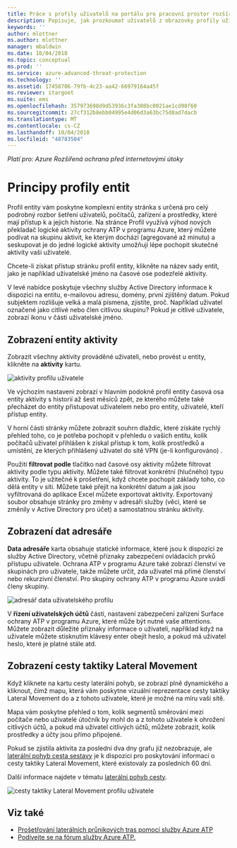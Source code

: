 ```yaml
---
title: Práce s profily uživatelů na portálu pro pracovní prostor rozšířené ochrany před internetovými útoky pro Azure | Dokumentace Microsoftu
description: Popisuje, jak prozkoumat uživatelů z obrazovky profily uživatelů na portálu pro pracovní prostor služby Azure ATP
keywords: ''
author: mlottner
ms.author: mlottner
manager: mbaldwin
ms.date: 10/04/2018
ms.topic: conceptual
ms.prod: ''
ms.service: azure-advanced-threat-protection
ms.technology: ''
ms.assetid: 17458706-79fb-4c23-aa42-66979164a45f
ms.reviewer: itargoet
ms.suite: ems
ms.openlocfilehash: 357973698d9d53936c3fa308bc0021ae1cd98f60
ms.sourcegitcommit: 27cf312b8ebb04995e4d06d3a63bc75d8ad7dacb
ms.translationtype: MT
ms.contentlocale: cs-CZ
ms.lasthandoff: 10/04/2018
ms.locfileid: "48783504"
---
```

*Platí pro: Azure Rozšířená ochrana před internetovými útoky*



# <a name="understanding-entity-profiles"></a>Principy profily entit

Profil entity vám poskytne komplexní entity stránka s určená pro celý podrobný rozbor šetření uživatelů, počítačů, zařízení a prostředky, které mají přístup k a jejich historie. Na stránce Profil využívá výhod nových překladač logické aktivity ochrany ATP v programu Azure, který můžete podívat na skupinu aktivit, ke kterým dochází (agregované až minutu) a seskupovat je do jedné logické aktivity umožňují lépe pochopit skutečné aktivity vaši uživatelé.

Chcete-li získat přístup stránku profil entity, klikněte na název sady entit, jako je například uživatelské jméno na časové ose podezřelé aktivity.

V levé nabídce poskytuje všechny služby Active Directory informace k dispozici na entitu, e-mailovou adresu, domény, první zjištěný datum. Pokud subjektem rozlišuje velká a malá písmena, zjistíte, proč. Například uživatel označené jako citlivé nebo člen citlivou skupinu?
Pokud je citlivé uživatele, zobrazí ikonu v části uživatelské jméno.

## <a name="view-entity-activities"></a>Zobrazení entity aktivity

Zobrazit všechny aktivity prováděné uživateli, nebo provést u entity, klikněte na **aktivity** kartu. 

 ![aktivity profilu uživatele](media/user-profile-activities.png)

Ve výchozím nastavení zobrazí v hlavním podokně profil entity časová osa entity aktivity s historií až šest měsíců zpět, ze kterého můžete také přecházet do entity přistupovat uživatelem nebo pro entity, uživatelé, kteří přístup entity.

V horní části stránky můžete zobrazit souhrn dlaždic, které získáte rychlý přehled toho, co je potřeba pochopit v přehledu o vašich entitu, kolik počítačů uživatel přihlášen k získal přístup k tom, kolik prostředků a umístění, ze kterých přihlášený uživatel do sítě VPN (je-li konfigurováno) . 

Použití **filtrovat podle** tlačítko nad časové osy aktivity můžete filtrovat aktivity podle typu aktivity. Můžete také filtrovat konkrétní (hlučného) typu aktivity. To je užitečné k prošetření, když chcete pochopit základy toho, co dělá entity v síti. Můžete také přejít na konkrétní datum a jak jsou vyfiltrovaná do aplikace Excel můžete exportovat aktivity. Exportovaný soubor obsahuje stránky pro změny v adresáři služby (věci, které se změnily v Active Directory pro účet) a samostatnou stránku aktivity. 

## <a name="view-directory-data"></a>Zobrazení dat adresáře

**Data adresáře** karta obsahuje statické informace, které jsou k dispozici ze služby Active Directory, včetně příznaky zabezpečení ovládacích prvků přístupu uživatele. Ochrana ATP v programu Azure také zobrazí členství ve skupinách pro uživatele, takže můžete určit, zda uživatel má přímé členství nebo rekurzivní členství. Pro skupiny ochrany ATP v programu Azure uvádí členy skupiny.

 ![adresář data uživatelského profilu](media/user-profile-dir-data.png)

V **řízení uživatelských účtů** části, nastavení zabezpečení zařízení Surface ochrany ATP v programu Azure, které může být nutné vaše attentions. Můžete zobrazit důležité příznaky informace o uživateli, například když na uživatele můžete stisknutím klávesy enter obejít heslo, a pokud má uživatel heslo, které je platné stále atd. 

## <a name="view-lateral-movement-paths"></a>Zobrazení cesty taktiky Lateral Movement

Když kliknete na kartu cesty laterální pohyb, se zobrazí plně dynamického a kliknout, čímž mapu, která vám poskytne vizuální reprezentace cesty taktiky Lateral Movement do a z tohoto uživatele, které je možné na míru vaší sítě.

Mapa vám poskytne přehled o tom, kolik segmentů směrování mezi počítače nebo uživatelé útočník by mohl do a z tohoto uživatele k ohrožení citlivých účtů, a pokud má uživatel citlivých účtů, můžete zobrazit, kolik prostředky a účty jsou přímo připojené.

Pokud se zjistila aktivita za poslední dva dny grafu již nezobrazuje, ale [laterální pohyb cesta sestavy](reports.md) je k dispozici pro poskytování informací o cesty taktiky Lateral Movement, které existovaly za posledních 60 dní. 

Další informace najdete v tématu [laterální pohyb cesty](use-case-lateral-movement-path.md). 

 ![cesty taktiky Lateral Movement profilu uživatele](media/user-profile-lateral-movement-paths.png)


## <a name="see-also"></a>Viz také

- [Prošetřování laterálních průnikových tras pomocí služby Azure ATP](use-case-lateral-movement-path.md)
- [Podívejte se na fórum služby Azure ATP.](https://aka.ms/azureatpcommunity)